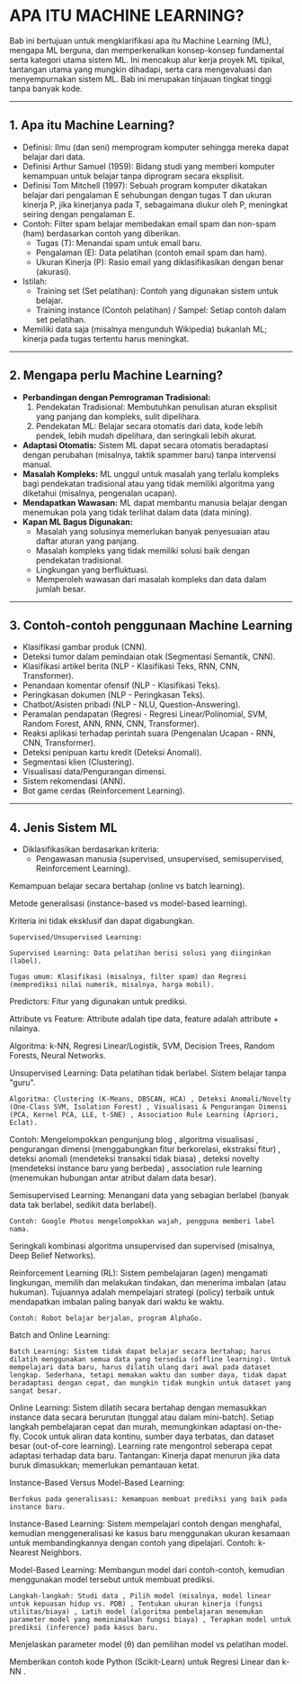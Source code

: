 # APA ITU MACHINE LEARNING?

Bab ini bertujuan untuk mengklarifikasi apa itu Machine Learning (ML), mengapa ML berguna, dan memperkenalkan konsep-konsep fundamental serta kategori utama sistem ML. Ini mencakup alur kerja proyek ML tipikal, tantangan utama yang mungkin dihadapi, serta cara mengevaluasi dan menyempurnakan sistem ML. Bab ini merupakan tinjauan tingkat tinggi tanpa banyak kode.

---

## **1. Apa itu Machine Learning?**
* Definisi: Ilmu (dan seni) memprogram komputer sehingga    mereka dapat belajar dari data.
* Definisi Arthur Samuel (1959): Bidang studi yang memberi komputer kemampuan untuk belajar tanpa diprogram secara eksplisit.
* Definisi Tom Mitchell (1997): Sebuah program komputer dikatakan belajar dari pengalaman E sehubungan dengan tugas T dan ukuran kinerja P, jika kinerjanya pada T, sebagaimana diukur oleh P, meningkat seiring dengan pengalaman E.
* Contoh: Filter spam belajar membedakan email spam dan non-spam (ham) berdasarkan contoh yang diberikan.
    - Tugas (T): Menandai spam untuk email baru.
    - Pengalaman (E): Data pelatihan (contoh email spam dan ham).
    - Ukuran Kinerja (P): Rasio email yang diklasifikasikan dengan benar (akurasi).
* Istilah:
    - Training set (Set pelatihan): Contoh yang digunakan sistem untuk belajar.
    - Training instance (Contoh pelatihan) / Sampel: Setiap contoh dalam set pelatihan.
* Memiliki data saja (misalnya mengunduh Wikipedia) bukanlah ML; kinerja pada tugas tertentu harus meningkat.
---

## **2. Mengapa perlu Machine Learning?**
* **Perbandingan dengan Pemrograman Tradisional:**
    1. Pendekatan Tradisional: Membutuhkan penulisan aturan eksplisit yang panjang dan kompleks, sulit dipelihara.
    2. Pendekatan ML: Belajar secara otomatis dari data, kode lebih pendek, lebih mudah dipelihara, dan seringkali lebih akurat.
* **Adaptasi Otomatis:** Sistem ML dapat secara otomatis beradaptasi dengan perubahan (misalnya, taktik spammer baru) tanpa intervensi manual.
* **Masalah Kompleks:** ML unggul untuk masalah yang terlalu kompleks bagi pendekatan tradisional atau yang tidak memiliki algoritma yang diketahui (misalnya, pengenalan ucapan).
* **Mendapatkan Wawasan:** ML dapat membantu manusia belajar dengan menemukan pola yang tidak terlihat dalam data (data mining).
* **Kapan ML Bagus Digunakan:**
    - Masalah yang solusinya memerlukan banyak penyesuaian atau daftar aturan yang panjang.
    - Masalah kompleks yang tidak memiliki solusi baik dengan pendekatan tradisional.
    - Lingkungan yang berfluktuasi.
    - Memperoleh wawasan dari masalah kompleks dan data dalam jumlah besar.
---

## **3. Contoh-contoh penggunaan Machine Learning**
- Klasifikasi gambar produk (CNN).
- Deteksi tumor dalam pemindaian otak (Segmentasi Semantik, CNN).
- Klasifikasi artikel berita (NLP - Klasifikasi Teks, RNN, CNN, Transformer).
- Penandaan komentar ofensif (NLP - Klasifikasi Teks).
- Peringkasan dokumen (NLP - Peringkasan Teks).
- Chatbot/Asisten pribadi (NLP - NLU, Question-Answering).
- Peramalan pendapatan (Regresi - Regresi Linear/Polinomial, SVM, Random Forest, ANN, RNN, CNN, Transformer).
- Reaksi aplikasi terhadap perintah suara (Pengenalan Ucapan - RNN, CNN, Transformer).
- Deteksi penipuan kartu kredit (Deteksi Anomali).
- Segmentasi klien (Clustering).
- Visualisasi data/Pengurangan dimensi.
- Sistem rekomendasi (ANN).
- Bot game cerdas (Reinforcement Learning).
---

## **4. Jenis Sistem ML**
* Diklasifikasikan berdasarkan kriteria:
    -   Pengawasan manusia (supervised, unsupervised, semisupervised, Reinforcement Learning).

Kemampuan belajar secara bertahap (online vs batch learning).

Metode generalisasi (instance-based vs model-based learning).

Kriteria ini tidak eksklusif dan dapat digabungkan.

    Supervised/Unsupervised Learning: 

    Supervised Learning: Data pelatihan berisi solusi yang diinginkan (label).

    Tugas umum: Klasifikasi (misalnya, filter spam) dan Regresi (memprediksi nilai numerik, misalnya, harga mobil).

Predictors: Fitur yang digunakan untuk prediksi.

Attribute vs Feature: Attribute adalah tipe data, feature adalah attribute + nilainya.

Algoritma: k-NN, Regresi Linear/Logistik, SVM, Decision Trees, Random Forests, Neural Networks.

Unsupervised Learning: Data pelatihan tidak berlabel. Sistem belajar tanpa "guru".

    Algoritma: Clustering (K-Means, DBSCAN, HCA) , Deteksi Anomali/Novelty (One-Class SVM, Isolation Forest) , Visualisasi & Pengurangan Dimensi (PCA, Kernel PCA, LLE, t-SNE) , Association Rule Learning (Apriori, Eclat).

Contoh: Mengelompokkan pengunjung blog , algoritma visualisasi , pengurangan dimensi (menggabungkan fitur berkorelasi, ekstraksi fitur) , deteksi anomali (mendeteksi transaksi tidak biasa) , deteksi novelty (mendeteksi instance baru yang berbeda) , association rule learning (menemukan hubungan antar atribut dalam data besar).

Semisupervised Learning: Menangani data yang sebagian berlabel (banyak data tak berlabel, sedikit data berlabel).

    Contoh: Google Photos mengelompokkan wajah, pengguna memberi label nama.

Seringkali kombinasi algoritma unsupervised dan supervised (misalnya, Deep Belief Networks).

Reinforcement Learning (RL): Sistem pembelajaran (agen) mengamati lingkungan, memilih dan melakukan tindakan, dan menerima imbalan (atau hukuman). Tujuannya adalah mempelajari strategi (policy) terbaik untuk mendapatkan imbalan paling banyak dari waktu ke waktu.

    Contoh: Robot belajar berjalan, program AlphaGo.

Batch and Online Learning:

    Batch Learning: Sistem tidak dapat belajar secara bertahap; harus dilatih menggunakan semua data yang tersedia (offline learning). Untuk mempelajari data baru, harus dilatih ulang dari awal pada dataset lengkap. Sederhana, tetapi memakan waktu dan sumber daya, tidak dapat beradaptasi dengan cepat, dan mungkin tidak mungkin untuk dataset yang sangat besar.

Online Learning: Sistem dilatih secara bertahap dengan memasukkan instance data secara berurutan (tunggal atau dalam mini-batch). Setiap langkah pembelajaran cepat dan murah, memungkinkan adaptasi on-the-fly. Cocok untuk aliran data kontinu, sumber daya terbatas, dan dataset besar (out-of-core learning). Learning rate mengontrol seberapa cepat adaptasi terhadap data baru. Tantangan: Kinerja dapat menurun jika data buruk dimasukkan; memerlukan pemantauan ketat.

Instance-Based Versus Model-Based Learning:

    Berfokus pada generalisasi: kemampuan membuat prediksi yang baik pada instance baru.

Instance-Based Learning: Sistem mempelajari contoh dengan menghafal, kemudian menggeneralisasi ke kasus baru menggunakan ukuran kesamaan untuk membandingkannya dengan contoh yang dipelajari. Contoh: k-Nearest Neighbors.

Model-Based Learning: Membangun model dari contoh-contoh, kemudian menggunakan model tersebut untuk membuat prediksi.

    Langkah-langkah: Studi data , Pilih model (misalnya, model linear untuk kepuasan hidup vs. PDB) , Tentukan ukuran kinerja (fungsi utilitas/biaya) , Latih model (algoritma pembelajaran menemukan parameter model yang meminimalkan fungsi biaya) , Terapkan model untuk prediksi (inference) pada kasus baru.

Menjelaskan parameter model (θ) dan pemilihan model vs pelatihan model.

Memberikan contoh kode Python (Scikit-Learn) untuk Regresi Linear dan k-NN .